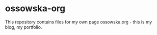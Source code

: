 # ossowska-org
This repository contains files for my own page ossowska.org - this is my blog, my portfolio. 
